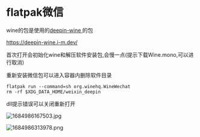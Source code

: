 # flatpak微信


wine的包是使用的[deepin-wine
](https://github.com/zq1997/deepin-wine#%E5%BF%AB%E9%80%9F%E5%BC%80%E5%A7%8B)的包

https://deepin-wine.i-m.dev/

首次打开会初始化wine和解压软件安装包,会慢一点(提示下载Wine.mono,可以进行取消)

重新安装微信包可以进入容器内删除软件目录

```shell
flatpak run --command=sh org.winehq.WineWechat
rm -rf $XDG_DATA_HOME/weixin_deepin
```

dll提示错误可以关闭重新打开


![1684986167503.jpg](https://img1.imgtp.com/2023/05/25/jGbA7bYi.jpg)


![1684986313978.png](https://img1.imgtp.com/2023/05/25/nmub8UA1.png)

